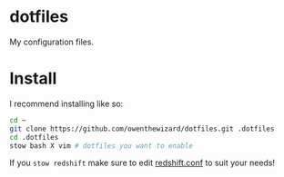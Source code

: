 # dotfiles

My configuration files.

# Install

I recommend installing like so:
```bash
cd ~
git clone https://github.com/owenthewizard/dotfiles.git .dotfiles
cd .dotfiles
stow bash X vim # dotfiles you want to enable
```

If you `stow redshift` make sure to edit [redshift.conf](redshift/.config/redshift.conf) to suit your needs!
